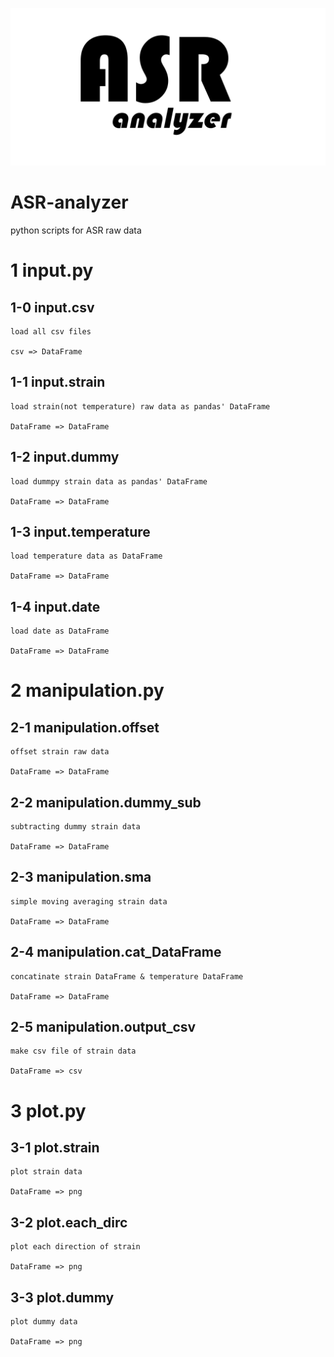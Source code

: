 [![ASR](Images/ASR.png "ASR")](https://github.com/hiroro9/ASR-analyzer.git)

# ASR-analyzer
python scripts for ASR raw data

# 1 input.py

## 1-0 input.csv
    load all csv files
    
    csv => DataFrame

## 1-1 input.strain
    load strain(not temperature) raw data as pandas' DataFrame

    DataFrame => DataFrame


## 1-2 input.dummy
    load dummpy strain data as pandas' DataFrame

    DataFrame => DataFrame


## 1-3 input.temperature
    load temperature data as DataFrame

    DataFrame => DataFrame

## 1-4 input.date
    load date as DataFrame
    
    DataFrame => DataFrame

# 2 manipulation.py

## 2-1 manipulation.offset
    offset strain raw data

    DataFrame => DataFrame


## 2-2 manipulation.dummy_sub
    subtracting dummy strain data

    DataFrame => DataFrame

## 2-3 manipulation.sma
    simple moving averaging strain data

    DataFrame => DataFrame


## 2-4 manipulation.cat_DataFrame
    concatinate strain DataFrame & temperature DataFrame

    DataFrame => DataFrame
   
## 2-5 manipulation.output_csv
    make csv file of strain data

    DataFrame => csv


# 3 plot.py

## 3-1 plot.strain
    plot strain data

    DataFrame => png


## 3-2 plot.each_dirc
    plot each direction of strain 

    DataFrame => png


## 3-3 plot.dummy
    plot dummy data 

    DataFrame => png

